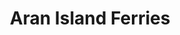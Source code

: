 ---
title: "Aran Island Ferries"
address: "Aran Island Ferries, Rossaveal, Co. Galway"
tel: "+353 (0)91 56 8903"
county: "Galway"
category: "Internal Ferry Services"
type: "Content"
lat: "53.27420425415039"
lng: "-9.047575950622559"
---